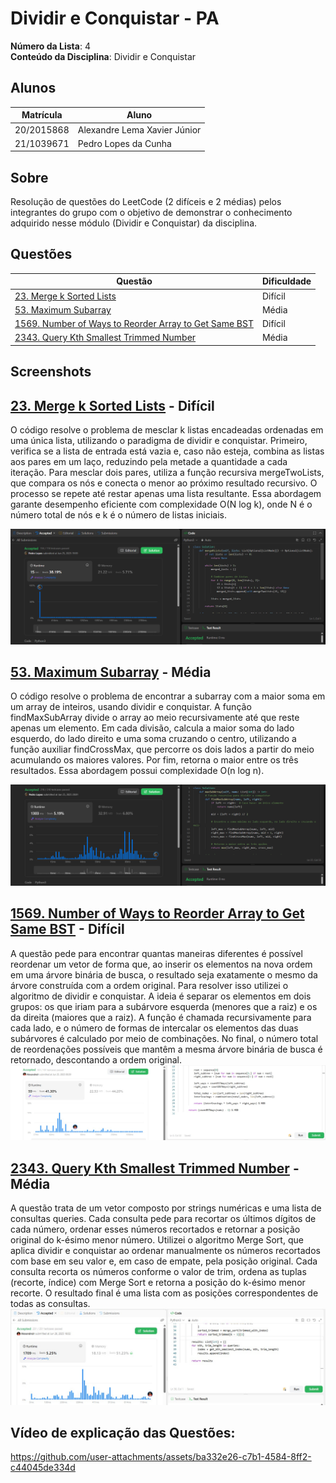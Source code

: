 # Dividir e Conquistar - PA

**Número da Lista**: 4<br>
**Conteúdo da Disciplina**: Dividir e Conquistar<br>

## Alunos
|Matrícula | Aluno |
| -- | -- |
| 20/2015868 |  Alexandre Lema Xavier Júnior |
| 21/1039671  |  Pedro Lopes da Cunha |

## Sobre 
Resolução de questões do LeetCode (2 difíceis e 2 médias) pelos integrantes do grupo com o objetivo de demonstrar o conhecimento adquirido nesse módulo (Dividir e Conquistar) da disciplina.

## Questões

|Questão | Dificuldade |
| -- | -- |
| [23. Merge k Sorted Lists](https://leetcode.com/problems/merge-k-sorted-lists/description/) | Difícil |
| [53. Maximum Subarray](https://leetcode.com/problems/maximum-subarray/description/) | Média |
| [1569. Number of Ways to Reorder Array to Get Same BST](https://leetcode.com/problems/number-of-ways-to-reorder-array-to-get-same-bst/description/) |   Difícil |
| [2343. Query Kth Smallest Trimmed Number](https://leetcode.com/problems/query-kth-smallest-trimmed-number/description/) |   Média |

## Screenshots

## [23. Merge k Sorted Lists](https://leetcode.com/problems/merge-k-sorted-lists/description/) - Difícil
O código resolve o problema de mesclar k listas encadeadas ordenadas em uma única lista, utilizando o paradigma de dividir e conquistar. Primeiro, verifica se a lista de entrada está vazia e, caso não esteja, combina as listas aos pares em um laço, reduzindo pela metade a quantidade a cada iteração. Para mesclar dois pares, utiliza a função recursiva mergeTwoLists, que compara os nós e conecta o menor ao próximo resultado recursivo. O processo se repete até restar apenas uma lista resultante. Essa abordagem garante desempenho eficiente com complexidade O(N log k), onde N é o número total de nós e k é o número de listas iniciais.

![Print da Resolução 23](/Questoes/assets/img23.png)

## [53. Maximum Subarray](https://leetcode.com/problems/maximum-subarray/description/) - Média
O código resolve o problema de encontrar a subarray com a maior soma em um array de inteiros, usando dividir e conquistar. A função findMaxSubArray divide o array ao meio recursivamente até que reste apenas um elemento. Em cada divisão, calcula a maior soma do lado esquerdo, do lado direito e uma soma cruzando o centro, utilizando a função auxiliar findCrossMax, que percorre os dois lados a partir do meio acumulando os maiores valores. Por fim, retorna o maior entre os três resultados. Essa abordagem possui complexidade O(n log n).

![Print da Resolução 53](/Questoes/assets/img53.png)


## [1569. Number of Ways to Reorder Array to Get Same BST](https://leetcode.com/problems/number-of-ways-to-reorder-array-to-get-same-bst/description/) - Difícil
A questão pede para encontrar quantas maneiras diferentes é possível reordenar um vetor de forma que, ao inserir os elementos na nova ordem em uma árvore binária de busca, o resultado seja exatamente o mesmo da árvore construída com a ordem original. Para resolver isso utilizei o algoritmo de dividir e conquistar. A ideia é separar os elementos em dois grupos: os que iriam para a subárvore esquerda (menores que a raiz) e os da direita (maiores que a raiz). A função é chamada recursivamente para cada lado, e o número de formas de intercalar os elementos das duas subárvores é calculado por meio de combinações. No final, o número total de reordenações possíveis que mantêm a mesma árvore binária de busca é retornado, descontando a ordem original.
![Print da Resolução 1569](/Questoes/assets/img1569.jpg)

## [2343. Query Kth Smallest Trimmed Number](https://leetcode.com/problems/query-kth-smallest-trimmed-number/description/) - Média 
A questão trata de um vetor composto por strings numéricas e uma lista de consultas queries. Cada consulta pede para recortar os últimos dígitos de cada número, ordenar esses números recortados e retornar a posição original do k-ésimo menor número. Utilizei o algoritmo Merge Sort, que aplica dividir e conquistar ao ordenar manualmente os números recortados com base em seu valor e, em caso de empate, pela posição original. Cada consulta recorta os números conforme o valor de trim, ordena as tuplas (recorte, índice) com Merge Sort e retorna a posição do k-ésimo menor recorte. O resultado final é uma lista com as posições correspondentes de todas as consultas.
![Print da Resolução 2343](/Questoes/assets/img2343.jpg)


## Vídeo de explicação das Questões:
https://github.com/user-attachments/assets/ba332e26-c7b1-4584-8ff2-c44045de334d



